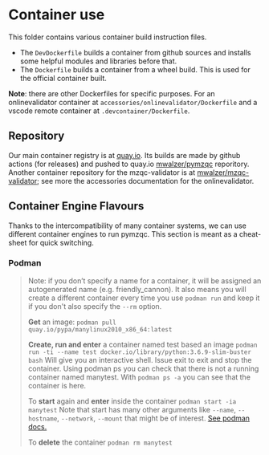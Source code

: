 # Container use
This folder contains various container build instruction files.
* The `DevDockerfile` builds a container from github sources and installs some helpful modules and libraries before that.
* The `Dockerfile` builds a container from a wheel build. This is used for the official container built.

**Note**: there are other Dockerfiles for specific purposes. For an onlinevalidator container at `accessories/onlinevalidator/Dockerfile` 
and a vscode remote container at `.devcontainer/Dockerfile`.


## Repository
Our main container registry is at [quay.io](https://quay.io/repository/mwalzer/pymzqc?tab=tags). 
Its builds are made by github actions (for releases) and pushed to quay.io [mwalzer/pymzqc](https://quay.io/repository/mwalzer/pymzqc?tab=tags&tag=latest) reporitory.
Another container repository for the mzqc-validator is at [mwalzer/mzqc-validator](https://quay.io/repository/mwalzer/mzqc-validator?tab=tags&tag=latest); see more the accessories documentation for the onlinevalidator.


## Container Engine Flavours
Thanks to the intercompatibility of many container systems, we can use different container engines to run pymzqc. This section is meant as a cheat-sheet for quick switching.

### Podman
> Note: if you don’t specify a name for a container, it will be assigned an autogenerated name (e.g. friendly_cannon). It also means you will create a different container every time you use `podman run` and keep it if you don't also specify the `--rm` option.
>
> __Get__ an image:
> `podman pull quay.io/pypa/manylinux2010_x86_64:latest`
>
> __Create, run and enter__ a container named test based an image 
> `podman run -ti --name test docker.io/library/python:3.6.9-slim-buster bash`
> Will give you an interactive shell. Issue exit to exit and stop the container.
> Using podman ps you can check that there is not a running container named manytest.
> With `podman ps -a` you can see that the container is here.
>
> To __start__ again and __enter__ inside the container
> `podman start -ia manytest`
> Note that start has many other arguments like `--name`, `--hostname`, `--network`, `--mount` that might be of interest. [See podman docs.](https://docs.podman.io/en/latest/markdown/podman-run.1.html) 
>
> To __delete__ the container
> `podman rm manytest`

